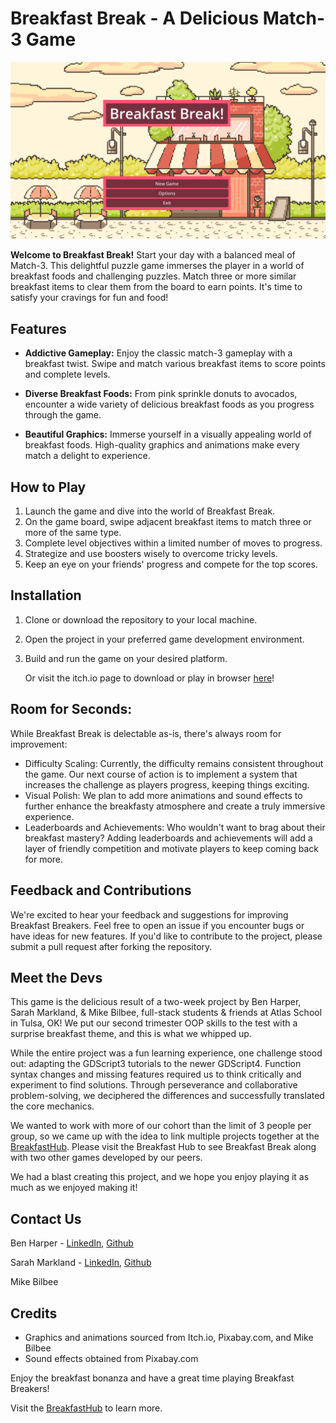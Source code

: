 # Breakfast Break - A Delicious Match-3 Game

![Breakfast Breakers Banner](banner.png)

**Welcome to Breakfast Break!** Start your day with a balanced meal of Match-3. This delightful puzzle game immerses the player in a world of breakfast foods and challenging puzzles. Match three or more similar breakfast items to clear them from the board to earn points. It's time to satisfy your cravings for fun and food!

## Features

- **Addictive Gameplay:** Enjoy the classic match-3 gameplay with a breakfast twist. Swipe and match various breakfast items to score points and complete levels.

- **Diverse Breakfast Foods:** From pink sprinkle donuts to avocados, encounter a wide variety of delicious breakfast foods as you progress through the game.

- **Beautiful Graphics:** Immerse yourself in a visually appealing world of breakfast foods. High-quality graphics and animations make every match a delight to experience.

## How to Play

1. Launch the game and dive into the world of Breakfast Break.
2. On the game board, swipe adjacent breakfast items to match three or more of the same type.
3. Complete level objectives within a limited number of moves to progress.
4. Strategize and use boosters wisely to overcome tricky levels.
5. Keep an eye on your friends' progress and compete for the top scores.

## Installation

1. Clone or download the repository to your local machine.
2. Open the project in your preferred game development environment.
3. Build and run the game on your desired platform.

   Or visit the itch.io page to download or play in browser [here](https://breakfasthub.itch.io/breakfast-break)!

## Room for Seconds:

While Breakfast Break is delectable as-is, there's always room for improvement:

- Difficulty Scaling: Currently, the difficulty remains consistent throughout the game. Our next course of action is to implement a system that increases the challenge as players progress, keeping things exciting.
- Visual Polish: We plan to add more animations and sound effects to further enhance the breakfasty atmosphere and create a truly immersive experience.
- Leaderboards and Achievements: Who wouldn't want to brag about their breakfast mastery? Adding leaderboards and achievements will add a layer of friendly competition and motivate players to keep coming back for more.

## Feedback and Contributions

We're excited to hear your feedback and suggestions for improving Breakfast Breakers. Feel free to open an issue if you encounter bugs or have ideas for new features. If you'd like to contribute to the project, please submit a pull request after forking the repository.

## Meet the Devs

   This game is the delicious result of a two-week project by Ben Harper, Sarah Markland, & Mike Bilbee, full-stack students & friends at Atlas School in Tulsa, OK! We put our second trimester OOP skills to the test with a surprise breakfast theme, and this is what we whipped up.

   While the entire project was a fun learning experience, one challenge stood out: adapting the GDScript3 tutorials to the newer GDScript4. Function syntax changes and missing features required us to think critically and experiment to find solutions. Through perseverance and collaborative problem-solving, we deciphered the differences and successfully translated the core mechanics.

   We wanted to work with more of our cohort than the limit of 3 people per group, so we came up with the idea to link multiple projects together at the [BreakfastHub](https://breakfasthub.itch.io/). Please visit the Breakfast Hub to see Breakfast Break along with two other games developed by our peers.

   We had a blast creating this project, and we hope you enjoy playing it as much as we enjoyed making it!

## Contact Us

Ben Harper - [LinkedIn](https://www.linkedin.com/in/ben-harper-webdev/), [Github](https://www.github.com/henbarper)

Sarah Markland - [LinkedIn](https://www.linkedin.com/in/sarahmarkland-webdev), [Github](https://www.github.com/sarahmarkland)

Mike Bilbee

## Credits

- Graphics and animations sourced from Itch.io, Pixabay.com, and Mike Bilbee
- Sound effects obtained from Pixabay.com

Enjoy the breakfast bonanza and have a great time playing Breakfast Breakers!

Visit the [BreakfastHub](https://breakfasthub.itch.io/) to learn more.
